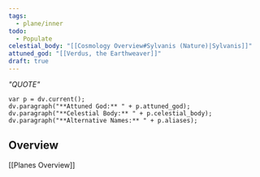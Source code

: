 ```yaml
---
tags:
  - plane/inner
todo:
  - Populate
celestial_body: "[[Cosmology Overview#Sylvanis (Nature)|Sylvanis]]"
attuned_god: "[[Verdus, the Earthweaver]]"
draft: true
---
```

*"QUOTE"*
```dataviewjs
var p = dv.current();
dv.paragraph("**Attuned God:** " + p.attuned_god);
dv.paragraph("**Celestial Body:** " + p.celestial_body);
dv.paragraph("**Alternative Names:** " + p.aliases);
```
## Overview

[[Planes Overview]]